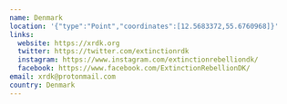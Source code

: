 ```yaml
---
name: Denmark
location: '{"type":"Point","coordinates":[12.5683372,55.6760968]}'
links:
  website: https://xrdk.org
  twitter: https://twitter.com/extinctionrdk
  instagram: https://www.instagram.com/extinctionrebelliondk/
  facebook: https://www.facebook.com/ExtinctionRebellionDK/
email: xrdk@protonmail.com
country: Denmark
---
```

